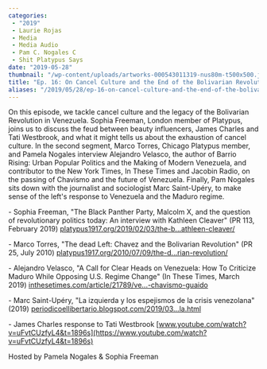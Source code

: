 ```yaml
---
categories:
 - "2019"
 - Laurie Rojas
 - Media
 - Media Audio
 - Pam C. Nogales C
 - Shit Platypus Says
date: "2019-05-28"
thumbnail: "/wp-content/uploads/artworks-000543011319-nus80m-t500x500.jpg"
title: "Ep. 16: On Cancel Culture and the End of the Bolivarian Revolution"
aliases: "/2019/05/28/ep-16-on-cancel-culture-and-the-end-of-the-bolivarian-revolution/"
---
```



On this episode, we tackle cancel culture and the legacy of the Bolivarian Revolution in Venezuela. Sophia Freeman, London member of Platypus, joins us to discuss the feud between beauty influencers, James Charles and Tati Westbrook, and what it might tells us about the exhaustion of cancel culture. In the second segment, Marco Torres, Chicago Platypus member, and Pamela Nogales interview Alejandro Velasco, the author of Barrio Rising: Urban Popular Politics and the Making of Modern Venezuela, and contributor to the New York Times, In These Times and Jacobin Radio, on the passing of Chavismo and the future of Venezuela. Finally, Pam Nogales sits down with the journalist and sociologist Marc Saint-Upéry, to make sense of the left\'s response to Venezuela and the Maduro regime.

\- Sophia Freeman, \"The Black Panther Party, Malcolm X, and the question of revolutionary politics today: An interview with Kathleen Cleaver\" (PR 113, February 2019) [platypus1917.org/2019/02/03/the-b...athleen-cleaver/](https://platypus1917.org/2019/02/03/the-black-panther-party-malcom-x-and-the-question-of-revolutionary-politics-today-an-interview-with-kathleen-cleaver/)

\- Marco Torres, \"The dead Left: Chavez and the Bolivarian Revolution\" (PR 25, July 2010) [platypus1917.org/2010/07/09/the-d...rian-revolution/](https://platypus1917.org/2010/07/09/the-dead-left-chavez-and-the-bolivarian-revolution/)

\- Alejandro Velasco, \"A Call for Clear Heads on Venezuela: How To Criticize Maduro While Opposing U.S. Regime Change\" (In These Times, March 2019) [inthesetimes.com/article/21789/ve...-chavismo-guaido](http://inthesetimes.com/article/21789/venezuela-maduro-trump-barrios-intervention-sanctions-chavismo-guaido)

\- Marc Saint-Upéry, \"La izquierda y los espejismos de la crisis venezolana\" (2019) [periodicoellibertario.blogspot.com/2019/03...la.html](http://periodicoellibertario.blogspot.com/2019/03/la-izquierda-y-los-espejismos-de-la.html)

\- James Charles response to Tati Westbrook [www.youtube.com/watch?v=uFvtCUzfyL4&t=1896s](https://www.youtube.com/watch?v=uFvtCUzfyL4&t=1896s)

Hosted by Pamela Nogales & Sophia Freeman
